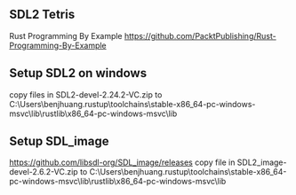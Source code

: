 ## SDL2 Tetris
Rust Programming By Example
https://github.com/PacktPublishing/Rust-Programming-By-Example


## Setup SDL2 on windows
copy files in SDL2-devel-2.24.2-VC.zip to
C:\Users\benjhuang\.rustup\toolchains\stable-x86_64-pc-windows-msvc\lib\rustlib\x86_64-pc-windows-msvc\lib

## Setup SDL_image
https://github.com/libsdl-org/SDL_image/releases
copy file in SDL2_image-devel-2.6.2-VC.zip to 
C:\Users\benjhuang\.rustup\toolchains\stable-x86_64-pc-windows-msvc\lib\rustlib\x86_64-pc-windows-msvc\lib